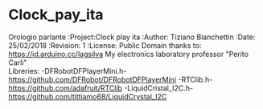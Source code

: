 # Clock_pay_ita
Orologio parlante 
:Project:Clock play ita
:Author: Tiziano Bianchettin
:Date: 25/02/2018
:Revision: 1
:License: Public Domain
thanks to:
  https://id.arduino.cc/lagsilva
  My electronics laboratory professor "Perito Carli"  
Libreries:
 -DFRobotDFPlayerMini.h- https://github.com/DFRobot/DFRobotDFPlayerMini
 -RTClib.h- https://github.com/adafruit/RTClib
 -LiquidCristal_I2C.h- https://github.com/tittiamo68/LiquidCrystal_I2C
 
